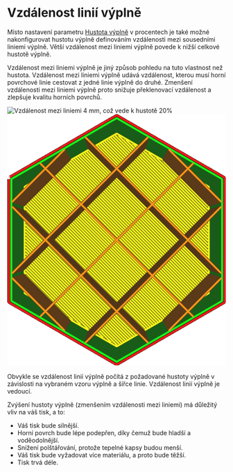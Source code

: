 Vzdálenost linií výplně
====
Místo nastavení parametru [Hustota výplně](infill_sparse_density.md) v procentech je také možné nakonfigurovat hustotu výplně definováním vzdálenosti mezi sousedními liniemi výplně. Větší vzdálenost mezi liniemi výplně povede k nižší celkové hustotě výplně.

Vzdálenost mezi liniemi výplně je jiný způsob pohledu na tuto vlastnost než hustota. Vzdálenost mezi liniemi výplně udává vzdálenost, kterou musí horní povrchové linie cestovat z jedné linie výplně do druhé. Zmenšení vzdálenosti mezi liniemi výplně proto snižuje překlenovací vzdálenost a zlepšuje kvalitu horních povrchů.

![Vzdálenost mezi liniemi 4 mm, což vede k hustotě 20%](../../../articles/images/infill_sparse_density_high.png)
![Vzdálenost mezi liniemi 8 mm, což vede k hustotě 10%](../../../articles/images/infill_sparse_density_low.png)

Obvykle se vzdálenost linií výplně počítá z požadované hustoty výplně v závislosti na vybraném vzoru výplně a šířce linie. Vzdálenost linií výplně je vedoucí.

Zvýšení hustoty výplně (zmenšením vzdálenosti mezi liniemi) má důležitý vliv na váš tisk, a to:
* Váš tisk bude silnější.
* Horní povrch bude lépe podepřen, díky čemuž bude hladší a voděodolnější.
* Snížení polštářování, protože tepelné kapsy budou menší.
* Váš tisk bude vyžadovat více materiálu, a proto bude těžší.
* Tisk trvá déle.
